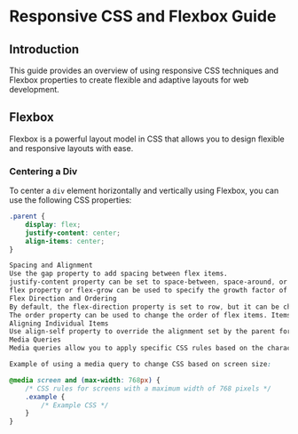 # Responsive CSS and Flexbox Guide

## Introduction

This guide provides an overview of using responsive CSS techniques and Flexbox properties to create flexible and adaptive layouts for web development.

## Flexbox

Flexbox is a powerful layout model in CSS that allows you to design flexible and responsive layouts with ease.

### Centering a Div

To center a `div` element horizontally and vertically using Flexbox, you can use the following CSS properties:

```css
.parent {
    display: flex;
    justify-content: center;
    align-items: center;
}

Spacing and Alignment
Use the gap property to add spacing between flex items.
justify-content property can be set to space-between, space-around, or space-evenly for distributing space between and around flex items.
flex property or flex-grow can be used to specify the growth factor of a flex item.
Flex Direction and Ordering
By default, the flex-direction property is set to row, but it can be changed to column, row-reverse, or column-reverse.
The order property can be used to change the order of flex items. Items with a lower order value are rendered first.
Aligning Individual Items
Use align-self property to override the alignment set by the parent for individual flex items.
Media Queries
Media queries allow you to apply specific CSS rules based on the characteristics of the device, such as screen size and orientation. This enables you to create responsive designs that adapt to different screen sizes.

Example of using a media query to change CSS based on screen size:

@media screen and (max-width: 768px) {
    /* CSS rules for screens with a maximum width of 768 pixels */
    .example {
        /* Example CSS */
    }
}
